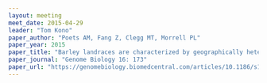```yaml
---
layout: meeting
meet_date: 2015-04-29
leader: "Tom Kono"
paper_author: "Poets AM, Fang Z, Clegg MT, Morrell PL"
paper_year: 2015
paper_title: "Barley landraces are characterized by geographically heterogeneous genomic origins"
paper_journal: "Genome Biology 16: 173"
paper_url: "https://genomebiology.biomedcentral.com/articles/10.1186/s13059-015-0712-3"
---
```

